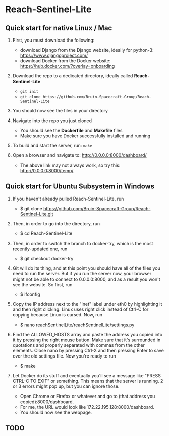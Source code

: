 # Reach-Sentinel-Lite


## Quick start for native Linux / Mac

1. First, you must download the following:
	 - download Django from the Django website, ideally for python-3: https://www.djangoproject.com/
	 - download Docker from the Docker website: https://hub.docker.com/?overlay=onboarding

2. Download the repo to a dedicated directory, ideally called **Reach-Sentinel-Lite**
	 - `git init`
	 - `git clone https://github.com/Bruin-Spacecraft-Group/Reach-Sentinel-Lite`

3. You should now see the files in your directory

4. Navigate into the repo you just cloned
	 - You should see the **Dockerfile** and **Makefile** files
	 - Make sure you have Docker successfully installed and running

5. To build and start the server, run: `make`

6. Open a browser and navigate to: http://0.0.0.0:8000/dashboard/
	 - The above link may not always work, so try this: http://0.0.0.0:8000/temp/

## Quick start for Ubuntu Subsystem in Windows

1. If you haven't already pulled Reach-Sentinel-Lite, run 
	- $ git clone https://github.com/Bruin-Spacecraft-Group/Reach-Sentinel-Lite.git

2. Then, in order to go into the directory, run 
	- $ cd Reach-Sentinel-Lite

3. Then, in order to switch the branch to docker-try, which is the most recently-updated one, run
 	- $ git checkout docker-try 

4. Git will do its thing, and at this point you should have all of the files you need to run the server.
But if you run the server now, your browser might not be able to connect to 0.0.0.0:8000, and as a result you won't see the website. So first, run
 	- $ ifconfig 

5. Copy the IP address next to the  "inet" label under eth0 by highlighting it and then right clicking. 
Linux uses right click instead of Ctrl-C for copying because Linux is cursed.
Now, run
 	- $ nano reachSentinelLite/reachSentinelLite/settings.py 

6. Find the ALLOWED_HOSTS array and paste the address you copied into it by pressing the right mouse button. 
Make sure that it's surrounded in quotations and properly separated with commas from the other elements.
Close nano by pressing Ctrl-X and then pressing Enter to save over the old settings file.
Now you're ready to run
 	- $ make 

7. Let Docker do its stuff and eventually you'll see a message like "PRESS CTRL-C TO EXIT" or something. This means that the server is running. 2 or 3 errors might pop up, but you can ignore those.
	- Open Chrome or Firefox or whatever and go to (that address you copied):8000/dashboard.
	- For me, the URL would look like 172.22.195.128:8000/dashboard.
	- You should now see the webpage.

## TODO
